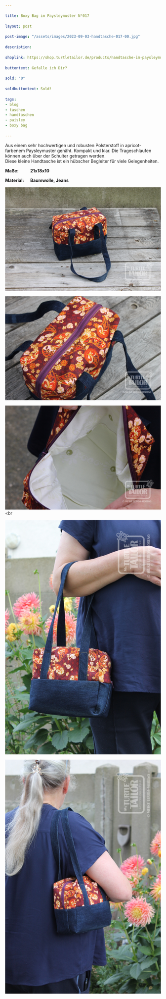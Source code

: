 ```yaml
---

title: Boxy Bag im Paysleymuster N°017

layout: post

post-image: "/assets/images/2023-09-03-handtasche-017-00.jpg"

description:

shoplink: https://shop.turtletailor.de/products/handtasche-im-paysleymuster-n-017

buttontext: Gefalle ich Dir?

sold: "0"

soldbuttontext: Sold!

tags:
- blog
- taschen
- handtaschen
- paisley
- boxy bag

---
```


Aus einem sehr hochwertigen und robusten Polsterstoff in apricot-farbenem Paysleymuster genäht. Kompakt und klar. Die Trageschlaufen können auch über der Schulter getragen werden.<br>Diese kleine Handtasche ist ein hübscher Begleiter für viele Gelegenheiten.

**Maße: &emsp; &emsp; 21x18x10**

**Material: &emsp; Baumwolle, Jeans**

![handtasche_01](/assets/images/2023-09-03-handtasche-017-01.jpg)<br>

![handtasche_02](/assets/images/2023-09-03-handtasche-017-02.jpg)<br>

![handtasche_03](/assets/images/2023-09-03-handtasche-017-03.jpg)<br

![handtasche_05](/assets/images/2023-09-03-handtasche-017-05.jpg)<br>

![handtasche_06](/assets/images/2023-09-03-handtasche-017-06.jpg)

